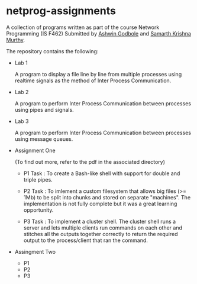 # netprog-assignments
A collection of programs written as part of the course Network Programming (IS F462)
Submitted by [Ashwin Godbole](https://github.com/aelobdog/) and [Samarth Krishna Murthy](https://github.com/samarthkm/).

The repository contains the following:
- Lab 1

  A program to display a file line by line from multiple processes using realtime signals as the method of Inter Process Communication.

- Lab 2

  A program to perform Inter Process Communication between processes using pipes and signals.

- Lab 3

  A program to perform Inter Process Communication between processes using message queues.

- Assignment One

  (To find out more, refer to the pdf in the associated directory)

  - P1
    Task : To create a Bash-like shell with support for double and triple pipes. 

  - P2
    Task : To imlement a custom filesystem that allows big files (>= 1Mb) to be split into chunks and stored on separate "machines". The implementation is not fully complete but it was a great learning opportunity.

  - P3
    Task : To implement a cluster shell. The cluster shell runs a server and lets multiple clients run commands on each other and stitches all the outputs together correctly to return the required output to the process/client that ran the command.

- Assingment Two
  - P1
  - P2
  - P3
